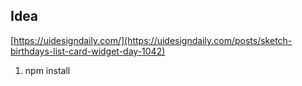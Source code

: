 ## Idea

[https://uidesigndaily.com/](https://uidesigndaily.com/posts/sketch-birthdays-list-card-widget-day-1042)

1. npm install 
